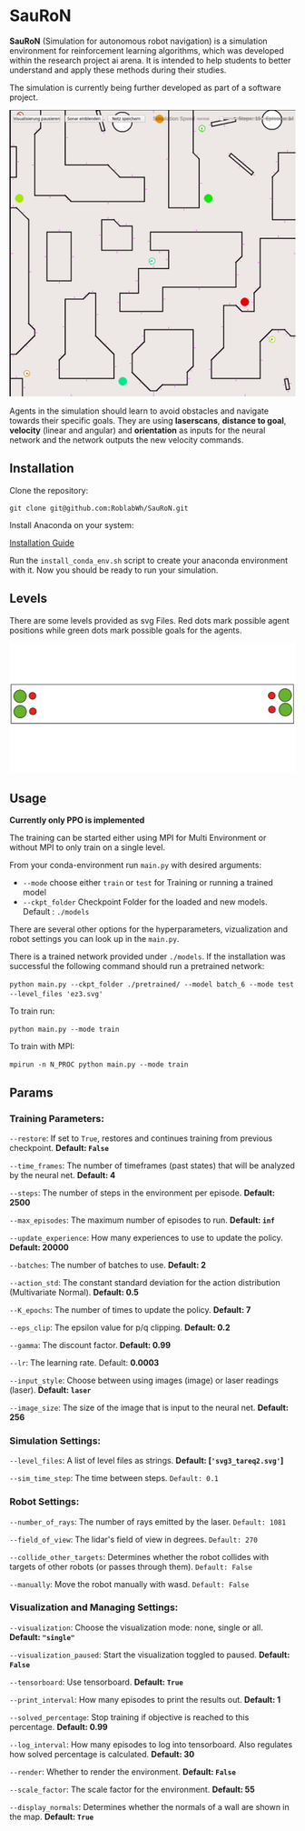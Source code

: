 # SauRoN

**SauRoN** (Simulation for autonomous robot navigation) is a simulation environment for reinforcement learning algorithms, which was developed within the research project ai arena. It is intended to help students to better understand and apply these methods during their studies.

The simulation is currently being further developed as part of a software project.

![Alt text](images/trained.gif?raw=true "tunnel level")

Agents in the simulation should learn to avoid obstacles and navigate towards their specific goals. They are using **laserscans**, **distance to goal**, **velocity** (linear and angular) and **orientation** as inputs for the neural network and the network outputs the new velocity commands.

## Installation

Clone the repository:

```
git clone git@github.com:RoblabWh/SauRoN.git
```

Install Anaconda on your system:

[Installation Guide](https://docs.anaconda.com/anaconda/install/linux/)

Run the `install_conda_env.sh` script to create your anaconda environment with it. Now you should be ready to run your simulation.

## Levels

There are some levels provided as svg Files. Red dots mark possible agent positions while green dots mark possible goals for the agents. 

![Alt text](svg/tunnel.svg?raw=true "tunnel level")

## Usage

**Currently only PPO is implemented** 

The training can be started either using MPI for Multi Environment or without MPI to only train on a single level.

From your conda-environment run `main.py` with desired arguments:

- `--mode` choose either `train` or `test` for Training or running a trained model
- `--ckpt_folder` Checkpoint Folder for the loaded and new models. Default : `./models`

There are several other options for the hyperparameters, vizualization and robot settings you can look up in the `main.py`.

There is a trained network provided under `./models`. If the installation was successful the following command should run a pretrained network:
 
```python main.py --ckpt_folder ./pretrained/ --model batch_6 --mode test --level_files 'ez3.svg'```

To train run:

```python main.py --mode train```

To train with MPI:

```mpirun -n N_PROC python main.py --mode train```


## Params

### Training Parameters:
`--restore`: If set to `True`, restores and continues training from previous checkpoint. **Default: `False`**

`--time_frames`: The number of timeframes (past states) that will be analyzed by the neural net. **Default: 4**

`--steps`: The number of steps in the environment per episode. **Default: 2500**

`--max_episodes`: The maximum number of episodes to run. **Default: `inf`**

`--update_experience`: How many experiences to use to update the policy. **Default: 20000**

`--batches`: The number of batches to use. **Default: 2**

`--action_std`: The constant standard deviation for the action distribution (Multivariate Normal). **Default: 0.5**

`--K_epochs`: The number of times to update the policy. **Default: 7**

`--eps_clip`: The epsilon value for p/q clipping. **Default: 0.2**

`--gamma`: The discount factor. **Default: 0.99**

`--lr`: The learning rate. Default: **0.0003**

`--input_style`: Choose between using images (image) or laser readings (laser). **Default: `laser`**

`--image_size`: The size of the image that is input to the neural net. **Default: 256**


### Simulation Settings:
`--level_files`: A list of level files as strings. **Default: [`'svg3_tareq2.svg'`]**

`--sim_time_step`: The time between steps. `Default: 0.1`


### Robot Settings:
`--number_of_rays`: The number of rays emitted by the laser. `Default: 1081`

`--field_of_view`: The lidar's field of view in degrees. `Default: 270`

`--collide_other_targets`: Determines whether the robot collides with targets of other robots (or passes through them). `Default: False`

`--manually`: Move the robot manually with wasd. `Default: False`


### Visualization and Managing Settings:
`--visualization`: Choose the visualization mode: none, single or all. **Default: `"single"`**

`--visualization_paused`: Start the visualization toggled to paused. **Default: `False`**

`--tensorboard`: Use tensorboard. **Default: `True`**

`--print_interval`: How many episodes to print the results out. **Default: 1**

`--solved_percentage`: Stop training if objective is reached to this percentage. **Default: 0.99**

`--log_interval`: How many episodes to log into tensorboard. Also regulates how solved percentage is calculated. **Default: 30**

`--render`: Whether to render the environment. **Default: `False`**

`--scale_factor`: The scale factor for the environment. **Default: 55**

`--display_normals`: Determines whether the normals of a wall are shown in the map. **Default: `True`**